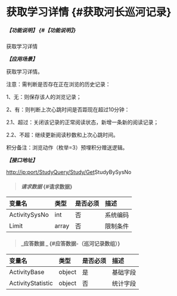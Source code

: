# 获取学习详情 {#获取河长巡河记录}

##### _【功能说明】_ {#【功能说明】}

获取学习详情

_**【应用场景】**_

获取学习详情。

注意：需判断是否存在正在浏览的历史记录：

1、无：则保存该人的浏览记录；

2、有：则判断上次心跳时间是否距现在超过10分钟：

2.1、超过：关闭该记录的正常阅读状态，新增一条新的阅读记录；

2.2、不超：继续更新阅读秒数和上次心跳时间。

积分备注：浏览动作（枚举=3）预埋积分赠送逻辑。

_**【接口地址】**_

[http://ip:port/StudyQuery/Study/Get](http://ip:port/HMQuery/PatrolRiver/GetPatrolRivers)StudyBySysNo

> #### _请求数据_ {#请求数据}

| 变量名 | 类型 | 是否必须 | 描述 |
| :--- | :--- | :--- | :--- |
| ActivitySysNo | int | 否 | 系统编码 |
| Limit | array | 否 | 限制条件 |

> #### _应答数据 _ {#应答数据-（巡河记录数组）}

| 变量名 | 类型 | 是否必须 | 描述 |
| :--- | :--- | :--- | :--- |
| ActivityBase | object | 是 | 基础字段 |
| ActivityStatistic | object | 否 | 统计字段 |



